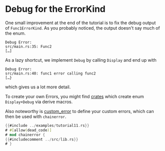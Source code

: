 # Debug for the ErrorKind

One small improvement at the end of the tutorial is to fix the debug output of
`Func1ErrorKind`. As you probably noticed, the output doesn't say much of the enum.

~~~
Debug Error:
src/main.rs:35: Func2
[…]
~~~

As a lazy shortcut, we implement `Debug` by calling `Display` and end up with

~~~
Debug Error:
src/main.rs:40: func1 error calling func2
[…}
~~~

which gives us a lot more detail.

To create your own Errors, you might find [crates](https://crates.io) which create enum `Display+Debug` via derive macros.

Also noteworthy is [custom_error](https://crates.io/crates/custom_error) to define your custom errors,
which can then be used with `chainerror`.

~~~rust
{{#include ../examples/tutorial11.rs}}
# #[allow(dead_code)]
# mod chainerror {
{{#includecomment ../src/lib.rs}}
# }
~~~
